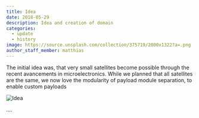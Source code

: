 ```yaml
---
title: Idea 
date: 2018-05-29
description: Idea and creation of domain
categories:
  - update
  - history
image: https://source.unsplash.com/collection/375719/2000x1322?a=.png
author_staff_member: matthias
---
```


The initial idea was, that very small satellites become possible through the recent avancements in microelectronics. 
While we planned that all satellites are the same, we now love the modularity of payload module separation, to enable custom payloads

![Idea](https://source.unsplash.com/random/1500x1000)

....

